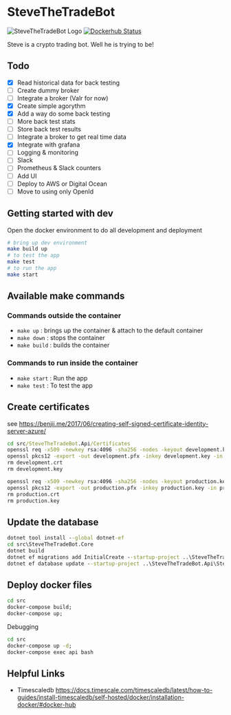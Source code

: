 # SteveTheTradeBot

![SteveTheTradeBot Logo](https://github.com/rolfwessels/SteveTheTradeBot/raw/master/logo/stevethetradebot_logo.png)
[![Dockerhub Status](https://img.shields.io/badge/dockerhub-ok-blue.svg)](https://hub.docker.com/r/rolfwessels/stevethetradebot/)

Steve is a crypto trading bot. Well he is trying to be!

## Todo
 
- [x] Read historical data for back testing
- [ ] Create dummy broker
- [ ] Integrate a broker (Valr for now)
- [x] Create simple agorythm
- [x] Add a way do some back testing
- [ ] More back test stats
- [ ] Store back test results
- [ ] Integrate a broker to get real time data
- [X] Integrate with grafana
- [ ] Logging & monitoring
- [ ] Slack
- [ ] Prometheus & Slack counters
- [ ] Add UI
- [ ] Deploy to AWS or Digital Ocean
- [ ] Move to using only OpenId

## Getting started with dev

Open the docker environment to do all development and deployment

```bash
# bring up dev environment
make build up
# to test the app
make test
# to run the app
make start
```

## Available make commands

### Commands outside the container

- `make up` : brings up the container & attach to the default container
- `make down` : stops the container
- `make build` : builds the container

### Commands to run inside the container

- `make start` : Run the app
- `make test` : To test the app

## Create certificates

see <https://benjii.me/2017/06/creating-self-signed-certificate-identity-server-azure/>

```cmd
cd src/SteveTheTradeBot.Api/Certificates
openssl req -x509 -newkey rsa:4096 -sha256 -nodes -keyout development.key -out development.crt -subj "/CN=localhost" -days 3650
openssl pkcs12 -export -out development.pfx -inkey development.key -in development.crt -certfile development.crt
rm development.crt
rm development.key

openssl req -x509 -newkey rsa:4096 -sha256 -nodes -keyout production.key -out production.crt -subj "/CN=localhost" -days 3650
openssl pkcs12 -export -out production.pfx -inkey production.key -in production.crt -certfile production.crt
rm production.crt
rm production.key
```

## Update the database

```cmd
dotnet tool install --global dotnet-ef
cd src\SteveTheTradeBot.Core
dotnet build
dotnet ef migrations add InitialCreate --startup-project ..\SteveTheTradeBot.Api\SteveTheTradeBot.Api.csproj
dotnet ef database update --startup-project ..\SteveTheTradeBot.Api\SteveTheTradeBot.Api.csproj
```

## Deploy docker files

```cmd
cd src
docker-compose build;
docker-compose up;
```

Debugging

```cmd
cd src
docker-compose up -d;
docker-compose exec api bash
```


## Helpful Links

-  Timescaledb <https://docs.timescale.com/timescaledb/latest/how-to-guides/install-timescaledb/self-hosted/docker/installation-docker/#docker-hub> 
